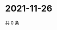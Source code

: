 # 2021-11-26

共 0 条

<!-- BEGIN WEIBO -->
<!-- 最后更新时间 Fri Nov 26 2021 08:47:52 GMT+0800 (China Standard Time) -->

<!-- END WEIBO -->
